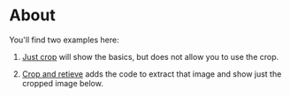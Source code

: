 # About

You'll find two examples here:

1. [Just crop](just-crop) will show the basics, but does not allow you to use the crop.

2. [Crop and retieve](crop-and-retrieve-cropped-image) adds the code
   to extract that image and show just the cropped image below.
